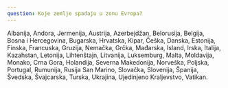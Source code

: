 ```yaml
---
question: Koje zemlje spadaju u zonu Evropa?
---
```


Albanija, Andora, Jermenija, Austrija, Azerbejdžan, Belorusija, Belgija, Bosna i Hercegovina, Bugarska, Hrvatska, Kipar, Češka, Danska, Estonija, Finska, Francuska, Gruzija, Nemačka, Grčka, Mađarska, Island, Irska, Italija, Kazahstan, Letonija, Lihtenštajn, Litvanija, Luksemburg, Malta, Moldavija, Monako, Crna Gora, Holandija, Severna Makedonija, Norveška, Poljska, Portugal, Rumunija, Rusija San Marino, Slovačka, Slovenija, Španija, Švedska, Švajcarska, Turska, Ukrajina, Ujedinjeno Kraljevstvo, Vatikan.